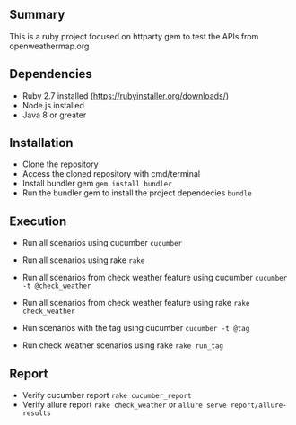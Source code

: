 ## Summary
This is a ruby project focused on httparty gem to test the APIs from openweathermap.org

## Dependencies 

* Ruby 2.7 installed (https://rubyinstaller.org/downloads/)
* Node.js installed
* Java 8 or greater

## Installation

* Clone the repository
* Access the cloned repository with cmd/terminal
* Install bundler gem ```gem install bundler```
* Run the bundler gem to install the project dependecies ```bundle```

## Execution

* Run all scenarios using cucumber ```cucumber```
* Run all scenarios using rake ```rake```

* Run all scenarios from check weather feature using cucumber ```cucumber -t @check_weather```
* Run all scenarios from check weather feature using rake ```rake check_weather```

* Run scenarios with the tag using cucumber ```cucumber -t @tag```
* Run check weather scenarios using rake ```rake run_tag```

## Report

* Verify cucumber report ```rake cucumber_report```
* Verify allure report ```rake check_weather``` or ```allure serve report/allure-results```


